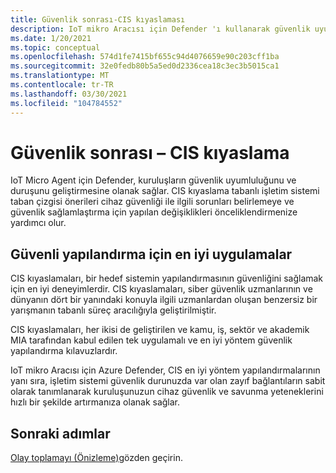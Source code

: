 ```yaml
---
title: Güvenlik sonrası-CIS kıyaslaması
description: IoT mikro Aracısı için Defender 'ı kullanarak güvenlik uyumluluğunuzu ve duruşunuzu geliştirebilirsiniz.
ms.date: 1/20/2021
ms.topic: conceptual
ms.openlocfilehash: 574d1fe7415bf655c94d4076659e90c203cff1ba
ms.sourcegitcommit: 32e0fedb80b5a5ed0d2336cea18c3ec3b5015ca1
ms.translationtype: MT
ms.contentlocale: tr-TR
ms.lasthandoff: 03/30/2021
ms.locfileid: "104784552"
---
```

# <a name="security-posture--cis-benchmark"></a>Güvenlik sonrası – CIS kıyaslama 

IoT Micro Agent için Defender, kuruluşların güvenlik uyumluluğunu ve duruşunu geliştirmesine olanak sağlar. CIS kıyaslama tabanlı işletim sistemi taban çizgisi önerileri cihaz güvenliği ile ilgili sorunları belirlemeye ve güvenlik sağlamlaştırma için yapılan değişiklikleri önceliklendirmenize yardımcı olur.  

## <a name="best-practices-for-secure-configuration"></a>Güvenli yapılandırma için en iyi uygulamalar

CIS kıyaslamaları, bir hedef sistemin yapılandırmasının güvenliğini sağlamak için en iyi deneyimlerdir. CIS kıyaslamaları, siber güvenlik uzmanlarının ve dünyanın dört bir yanındaki konuyla ilgili uzmanlardan oluşan benzersiz bir yarışmanın tabanlı süreç aracılığıyla geliştirilmiştir. 

CIS kıyaslamaları, her ikisi de geliştirilen ve kamu, iş, sektör ve akademik MIA tarafından kabul edilen tek uygulamalı ve en iyi yöntem güvenlik yapılandırma kılavuzlardır.

IoT mikro Aracısı için Azure Defender, CIS en iyi yöntem yapılandırmalarının yanı sıra, işletim sistemi güvenlik durunuzda var olan zayıf bağlantıların sabit olarak tanımlanarak kuruluşunuzun cihaz güvenlik ve savunma yeteneklerini hızlı bir şekilde artırmanıza olanak sağlar.

## <a name="next-steps"></a>Sonraki adımlar 

[Olay toplamayı (Önizleme)](concept-event-aggregation.md)gözden geçirin.
